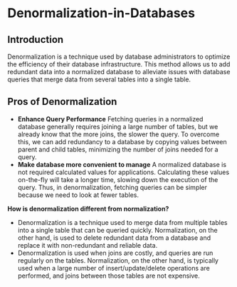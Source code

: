 # Denormalization-in-Databases
## Introduction
Denormalization is a technique used by database administrators to optimize the efficiency of their database infrastructure. This method allows us to add redundant data into a normalized database to alleviate issues with database queries that merge data from several tables into a single table.

## Pros of Denormalization
- **Enhance Query Performance**
Fetching queries in a normalized database generally requires joining a large number of tables, but we already know that the more joins, the slower the query. To overcome this, we can add redundancy to a database by copying values between parent and child tables, minimizing the number of joins needed for a query.
- **Make database more convenient to manage**
A normalized database is not required calculated values for applications. Calculating these values on-the-fly will take a longer time, slowing down the execution of the query. Thus, in denormalization, fetching queries can be simpler because we need to look at fewer tables.

**How is denormalization different from normalization?**
- Denormalization is a technique used to merge data from multiple tables into a single table that can be queried quickly. Normalization, on the other hand, is used to delete redundant data from a database and replace it with non-redundant and reliable data.
- Denormalization is used when joins are costly, and queries are run regularly on the tables. Normalization, on the other hand, is typically used when a large number of insert/update/delete operations are performed, and joins between those tables are not expensive.
